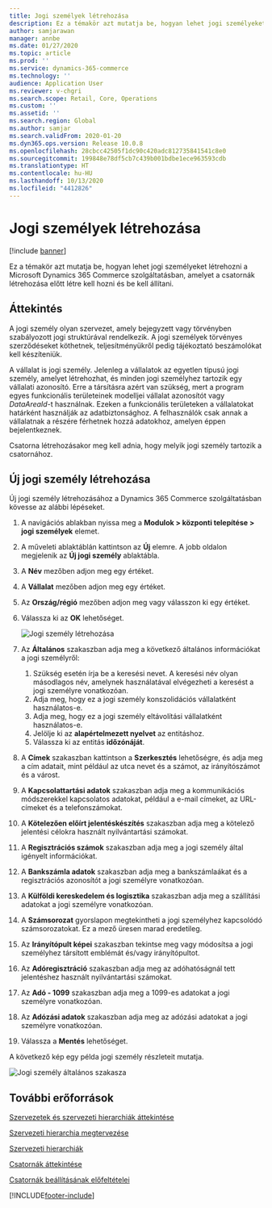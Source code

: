 ```yaml
---
title: Jogi személyek létrehozása
description: Ez a témakör azt mutatja be, hogyan lehet jogi személyeket létrehozni a Microsoft Dynamics 365 Commerce szolgáltatásban, amelyet a csatornák létrehozása előtt létre kell hozni és be kell állítani.
author: samjarawan
manager: annbe
ms.date: 01/27/2020
ms.topic: article
ms.prod: ''
ms.service: dynamics-365-commerce
ms.technology: ''
audience: Application User
ms.reviewer: v-chgri
ms.search.scope: Retail, Core, Operations
ms.custom: ''
ms.assetid: ''
ms.search.region: Global
ms.author: samjar
ms.search.validFrom: 2020-01-20
ms.dyn365.ops.version: Release 10.0.8
ms.openlocfilehash: 28cbcc42505f1dc90c420adc812735841541c8e0
ms.sourcegitcommit: 199848e78df5cb7c439b001bdbe1ece963593cdb
ms.translationtype: HT
ms.contentlocale: hu-HU
ms.lasthandoff: 10/13/2020
ms.locfileid: "4412826"
---
```

# <a name="create-legal-entities"></a>Jogi személyek létrehozása


[!include [banner](includes/banner.md)]

Ez a témakör azt mutatja be, hogyan lehet jogi személyeket létrehozni a Microsoft Dynamics 365 Commerce szolgáltatásban, amelyet a csatornák létrehozása előtt létre kell hozni és be kell állítani.

## <a name="overview"></a>Áttekintés

A jogi személy olyan szervezet, amely bejegyzett vagy törvényben szabályozott jogi struktúrával rendelkezik. A jogi személyek törvényes szerződéseket köthetnek, teljesítményükről pedig tájékoztató beszámolókat kell készíteniük.

A vállalat is jogi személy. Jelenleg a vállalatok az egyetlen típusú jogi személy, amelyet létrehozhat, és minden jogi személyhez tartozik egy vállalati azonosító. Erre a társításra azért van szükség, mert a program egyes funkcionális területeinek modelljei vállalat azonosítót vagy *DataAreaId*-t használnak. Ezeken a funkcionális területeken a vállalatokat határként használják az adatbiztonsághoz. A felhasználók csak annak a vállalatnak a részére férhetnek hozzá adatokhoz, amelyen éppen bejelentkeznek. 

Csatorna létrehozásakor meg kell adnia, hogy melyik jogi személy tartozik a csatornához.

## <a name="create-a-new-legal-entity"></a>Új jogi személy létrehozása

Új jogi személy létrehozásához a Dynamics 365 Commerce szolgáltatásban kövesse az alábbi lépéseket.

1. A navigációs ablakban nyissa meg a **Modulok \> központi telepítése \> jogi személyek** elemet.
1. A műveleti ablaktáblán kattintson az **Új** elemre. A jobb oldalon megjelenik az **Új jogi személy** ablaktábla.
1. A **Név** mezőben adjon meg egy értéket.
1. A **Vállalat** mezőben adjon meg egy értéket.
1. Az **Ország/régió** mezőben adjon meg vagy válasszon ki egy értéket.
1. Válassza ki az **OK** lehetőséget. 

   ![Jogi személy létrehozása](media/legal-entities.png)

1. Az **Általános** szakaszban adja meg a következő általános információkat a jogi személyről: 
   1. Szükség esetén írja be a keresési nevet. A keresési név olyan másodlagos név, amelynek használatával elvégezheti a keresést a jogi személyre vonatkozóan. 
   1. Adja meg, hogy ez a jogi személy konszolidációs vállalatként használatos-e.
   1. Adja meg, hogy ez a jogi személy eltávolítási vállalatként használatos-e. 
   1. Jelölje ki az **alapértelmezett nyelvet** az entitáshoz. 
   1. Válassza ki az entitás **időzónáját**.
1. A **Címek** szakaszban kattintson a **Szerkesztés** lehetőségre, és adja meg a cím adatait, mint például az utca nevet és a számot, az irányítószámot és a várost.
1. A **Kapcsolattartási adatok** szakaszban adja meg a kommunikációs módszerekkel kapcsolatos adatokat, például a e-mail címeket, az URL-címeket és a telefonszámokat.
1. A **Kötelezően előírt jelentéskészítés** szakaszban adja meg a kötelező jelentési célokra használt nyilvántartási számokat.
1. A **Regisztrációs számok** szakaszban adja meg a jogi személy által igényelt információkat.
1. A **Bankszámla adatok** szakaszban adja meg a bankszámlaákat és a regisztrációs azonosítót a jogi személyre vonatkozóan.
1. A **Külföldi kereskedelem és logisztika** szakaszban adja meg a szállítási adatokat a jogi személyre vonatkozóan.
1. A **Számsorozat** gyorslapon megtekintheti a jogi személyhez kapcsolódó számsorozatokat. Ez a mező üresen marad eredetileg.
1. Az **Irányítópult képei** szakaszban tekintse meg vagy módosítsa a jogi személyhez társított emblémát és/vagy irányítópultot.
1. Az **Adóregisztráció** szakaszban adja meg az adóhatóságnál tett jelentéshez használt nyilvántartási számokat.
1. Az **Adó - 1099** szakaszban adja meg a 1099-es adatokat a jogi személyre vonatkozóan.
1. Az **Adózási adatok** szakaszban adja meg az adózási adatokat a jogi személyre vonatkozóan.
1. Válassza a **Mentés** lehetőséget.

A következő kép egy példa jogi személy részleteit mutatja.

![Jogi személy általános szakasza](media/legal-entities-general.png)
   
## <a name="additional-resources"></a>További erőforrások

[Szervezetek és szervezeti hierarchiák áttekintése](../fin-ops-core/fin-ops/organization-administration/organizations-organizational-hierarchies.md?toc=/dynamics365/commerce/toc.json)

[Szervezeti hierarchia megtervezése](../fin-ops-core/fin-ops/organization-administration/plan-organizational-hierarchy.md?toc=/dynamics365/commerce/toc.json)

[Szervezeti hierarchiák](channels-org-hierarchies.md)

[Csatornák áttekintése](channels-overview.md)

[Csatornák beállításának előfeltételei](channels-prerequisites.md)


[!INCLUDE[footer-include](../includes/footer-banner.md)]